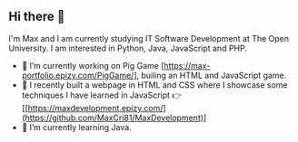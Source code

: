 ## Hi there 👋
I'm Max and I am currently studying IT Software Development at The Open University. I am interested in Python, Java, JavaScript and PHP.

- 🔭 I’m currently working on Pig Game [https://max-portfolio.epizy.com/PigGame/], builing an HTML and JavaScript game.
- 🎉 I recently built a webpage in HTML and CSS where I showcase some techniques I have learned in JavaScript 👉 [[https://maxdevelopment.epizy.com/](https://github.com/MaxCri81/MaxDevelopment)]
- 🌱 I’m currently learning Java.

<!--
**MassimilianoCrisafulli/MassimilianoCrisafulli** is a ✨ _special_ ✨ repository because its `README.md` (this file) appears on your GitHub profile.

Here are some ideas to get you started:

- 🔭 I’m currently working on ...
- 🌱 I’m currently learning ...
- 👯 I’m looking to collaborate on ...
- 🤔 I’m looking for help with ...
- 💬 Ask me about ...
- 📫 How to reach me: ...
- 😄 Pronouns: ...
- ⚡ Fun fact: ...
-->
